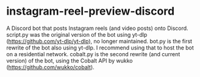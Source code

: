 # instagram-reel-preview-discord
 
A Discord bot that posts Instagram reels (and video posts) onto Discord.
script.py was the original version of the bot using yt-dlp (https://github.com/yt-dlp/yt-dlp), no longer maintained.
bot.py is the first rewrite of the bot also using yt-dlp. I recommend using that to host the bot on a residential network.
cobalt.py is the second rewrite (and current version) of the bot, using the Cobalt API by wukko (https://github.com/wukko/cobalt).
